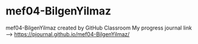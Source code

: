 # mef04-BilgenYilmaz
mef04-BilgenYilmaz created by GitHub Classroom
My progress journal link --> https://pjournal.github.io/mef04-BilgenYilmaz/
